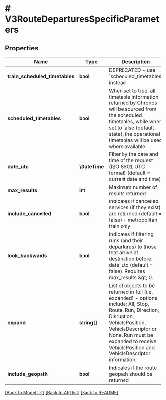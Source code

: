 # # V3RouteDeparturesSpecificParameters

## Properties

Name | Type | Description | Notes
------------ | ------------- | ------------- | -------------
**train_scheduled_timetables** | **bool** | DEPRECATED - use &#x60;scheduled_timetables&#x60; instead | [optional]
**scheduled_timetables** | **bool** | When set to true, all timetable information returned by Chronos will be sourced from the scheduled timetables,  while when set to false (default state), the operational timetables will be used where available. | [optional]
**date_utc** | **\DateTime** | Filter by the date and time of the request (ISO 8601 UTC format) (default &#x3D; current date and time) | [optional]
**max_results** | **int** | Maximum number of results returned | [optional]
**include_cancelled** | **bool** | Indicates if cancelled services (if they exist) are returned (default &#x3D; false) - metropolitan train only | [optional]
**look_backwards** | **bool** | Indicates if filtering runs (and their departures) to those that arrive at destination before date_utc (default &#x3D; false). Requires max_results &amp;gt; 0. | [optional]
**expand** | **string[]** | List of objects to be returned in full (i.e. expanded) - options include: All, Stop, Route, Run, Direction, Disruption, VehiclePosition, VehicleDescriptor or None.  Run must be expanded to receive VehiclePosition and VehicleDescriptor information. | [optional]
**include_geopath** | **bool** | Indicates if the route geopath should be returned | [optional]

[[Back to Model list]](../../README.md#models) [[Back to API list]](../../README.md#endpoints) [[Back to README]](../../README.md)
